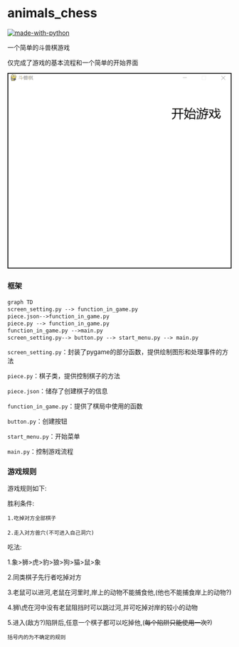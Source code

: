 # animals_chess

[![made-with-python](https://img.shields.io/badge/Made%20with-Python-1f425f.svg)](https://www.python.org/)

一个简单的斗兽棋游戏

仅完成了游戏的基本流程和一个简单的开始界面

![Demo](\resource\Demo.gif)



### 框架


```mermaid
graph TD
screen_setting.py --> function_in_game.py
piece.json-->function_in_game.py
piece.py --> function_in_game.py
function_in_game.py -->main.py
screen_setting.py--> button.py --> start_menu.py --> main.py

```

```screen_setting.py```：封装了pygame的部分函数，提供绘制图形和处理事件的方法

```piece.py```：棋子类，提供控制棋子的方法

```piece.json```：储存了创建棋子的信息

```function_in_game.py```：提供了棋局中使用的函数

```button.py```：创建按钮

```start_menu.py```：开始菜单

```main.py```：控制游戏流程




### 游戏规则
游戏规则如下:

胜利条件: 

    1.吃掉对方全部棋子

    2.走入对方兽穴(不可进入自己洞穴)

吃法: 

1.象>狮>虎>豹>狼>狗>猫>鼠>象

2.同类棋子先行者吃掉对方

3.老鼠可以进河,老鼠在河里时,岸上的动物不能捕食他,(他也不能捕食岸上的动物?)

4.狮\虎在河中没有老鼠阻挡时可以跳过河,并可吃掉对岸的较小的动物

5.进入(敌方?)陷阱后,任意一个棋子都可以吃掉他,(~~每个陷阱只能使用一次?~~)

    括号内的为不确定的规则


